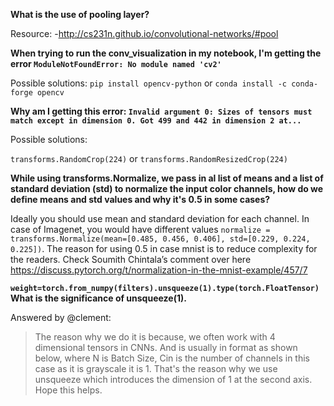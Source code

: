 
**What is the use of pooling layer?**

Resource:
-http://cs231n.github.io/convolutional-networks/#pool

**When trying to run the conv_visualization in my notebook, I'm getting the error `ModuleNotFoundError: No module named 'cv2'`**

Possible solutions:
`pip install opencv-python`
or 
`conda install -c conda-forge opencv`

**Why am I getting this error: `Invalid argument 0: Sizes of tensors must match except in dimension 0. Got 499 and 442 in dimension 2 at...`**

Possible solutions:

`transforms.RandomCrop(224)`
or
`transforms.RandomResizedCrop(224)`

**While using transforms.Normalize, we pass in al list of means and a list of standard deviation (std) to normalize the input color channels, how do we define means and std values and why it's 0.5 in some cases?**

Ideally you should use mean and standard deviation for each channel. In case of Imagenet, you would have different values `normalize = transforms.Normalize(mean=[0.485, 0.456, 0.406], std=[0.229, 0.224, 0.225])`. The reason for using 0.5 in case mnist is to reduce complexity for the readers. Check Soumith Chintala’s comment over here https://discuss.pytorch.org/t/normalization-in-the-mnist-example/457/7

**`weight=torch.from_numpy(filters).unsqueeze(1).type(torch.FloatTensor)`What is the significance of unsqueeze(1).**

Answered by @clement:

>The reason why we do it is because, we often work with 4 dimensional tensors in CNNs. And is usually in format as shown below, where N is Batch Size, Cin is the number of channels in this case as it is grayscale it is 1. That's the reason why we use unsqueeze which introduces the dimension of 1 at the second axis. Hope this helps.




